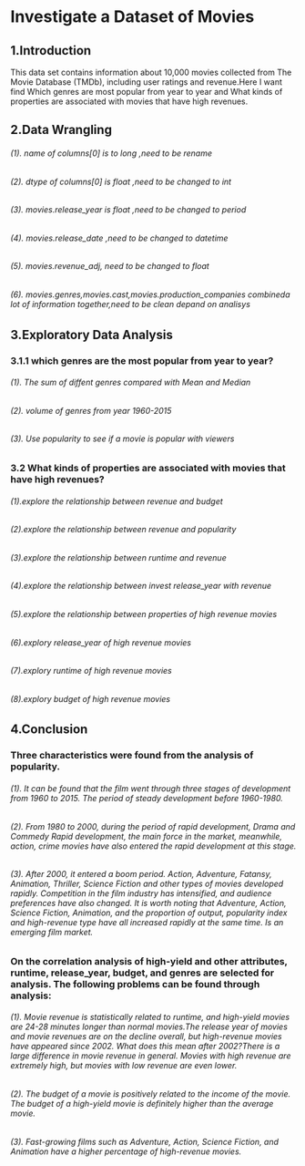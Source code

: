 # Investigate a Dataset of Movies
## 1.Introduction
This data set contains information about 10,000 movies collected from The Movie Database (TMDb), including user ratings and revenue.Here I want find Which genres are most popular from year to year and What kinds of properties are associated with movies that have high revenues.
## 2.Data Wrangling
 ###### (1). name of columns[0] is to long ,need to be rename
 ###### (2). dtype of columns[0] is float ,need to be changed to int
 ###### (3). movies.release_year is float ,need to be changed to period
 ###### (4). movies.release_date ,need to be changed to datetime
 ###### (5). movies.revenue_adj, need to be changed to float
 ###### (6). movies.genres,movies.cast,movies.production_companies combineda lot of information together,need to be clean depand on analisys

## 3.Exploratory Data Analysis
### 3.1.1 which genres are the most popular from year to year?
 ###### (1). The sum of diffent genres compared with Mean and Median
 ###### (2). volume of genres from year 1960-2015
 ###### (3). Use popularity to see if a movie is popular with viewers
### 3.2 What kinds of properties are associated with movies that have high revenues?
 ###### (1).explore the relationship between revenue and budget
 ###### (2).explore the relationship between revenue and popularity
 ###### (3).explore the relationship between runtime and revenue
 ###### (4).explore the relationship between invest release_year with revenue
 ###### (5).explore the relationship between properties of high revenue movies
 ###### (6).explory release_year of high revenue movies
 ###### (7).explory runtime of high revenue movies
 ###### (8).explory budget of high revenue movies
## 4.Conclusion
### Three characteristics were found from the analysis of popularity.
 ###### (1). It can be found that the film went through three stages of development from 1960 to 2015. The period of steady development before 1960-1980.
 ###### (2). From 1980 to 2000, during the period of rapid development, Drama and Commedy Rapid development, the main force in the market, meanwhile, action, crime movies have also entered the rapid development at this stage.
 ###### (3). After 2000, it entered a boom period. Action, Adventure, Fatansy, Animation, Thriller, Science Fiction and other types of movies developed rapidly. Competition in the film industry has intensified, and audience preferences have also changed. It is worth noting that Adventure, Action, Science Fiction, Animation, and the proportion of output, popularity index and high-revenue type have all increased rapidly at the same time. Is an emerging film market.
### On the correlation analysis of high-yield and other attributes, runtime, release_year, budget, and genres are selected for analysis. The following problems can be found through analysis:
 ###### (1). Movie revenue is statistically related to runtime, and high-yield movies are 24-28 minutes longer than normal movies.The release year of movies and movie revenues are on the decline overall, but high-revenue movies have appeared since 2002. What does this mean after 2002?There is a large difference in movie revenue in general. Movies with high revenue are extremely high, but movies with low revenue are even lower.
 ###### (2). The budget of a movie is positively related to the income of the movie. The budget of a high-yield movie is definitely higher than the average movie.
 ###### (3). Fast-growing films such as Adventure, Action, Science Fiction, and Animation have a higher percentage of high-revenue movies.
